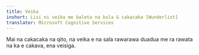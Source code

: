 ```yaml
---
title: Veika
inshort: Lisi ni veika me baleta na bula & cakacaka [Wunderlist]
translator: Microsoft Cognitive Services
---
```


Mai na cakacaka na qito, na veika e na sala rawarawa duadua me ra rawata na ka e cakava, ena veisiga.



